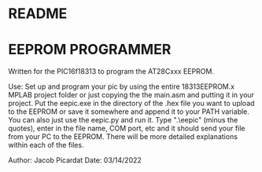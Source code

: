 # README
# EEPROM PROGRAMMER
Written for the PIC16f18313 to program the AT28Cxxx EEPROM.


  Use: Set up and program your pic by using the entire 18313EEPROM.x MPLAB project folder or just copying the the main.asm and putting it in your project. Put the eepic.exe in the directory of the .hex file you want to upload to the EEPROM or save it somewhere and append it to your PATH variable. You can also just use the eepic.py and run it. Type ".\eepic" (minus the quotes), enter in the file name, COM port, etc and it should send your file from your PC to the EEPROM. There will be more detailed explanations within each of the files.
  
  
Author: Jacob Picardat
Date:   03/14/2022
